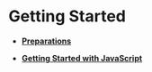 # Getting Started<a name="EN-US_TOPIC_0000001115740240"></a>

-   **[Preparations](start-overview.md)**  

-   **[Getting Started with JavaScript](start-with-js.md)**  


